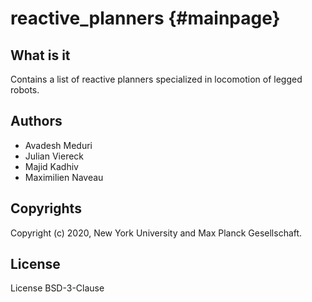 reactive_planners {#mainpage}
=================

## What is it

Contains a list of reactive planners specialized in locomotion of legged robots.

## Authors

- Avadesh Meduri
- Julian Viereck
- Majid Kadhiv
- Maximilien Naveau

## Copyrights

Copyright (c) 2020, New York University and Max Planck Gesellschaft.

## License

License BSD-3-Clause
